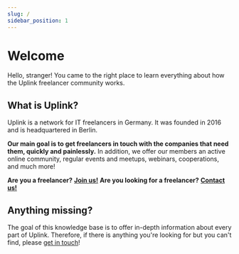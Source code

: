 ```yaml
---
slug: /
sidebar_position: 1
---
```


# Welcome

Hello, stranger! You came to the right place to learn everything about how the Uplink freelancer community works.

## What is Uplink?

Uplink is a network for IT freelancers in Germany. It was founded in 2016 and is headquartered in Berlin.

**Our main goal is to get freelancers in touch with the companies that need them, quickly and painlessly.** In addition, we offer our members an active online community, regular events and meetups, webinars, cooperations, and much more!

**Are you a freelancer?** [**Join us!**](https://uplink.tech/freelancer#apply)
**Are you looking for a freelancer?** [**Contact us!**](https://uplink.tech/unternehmen#request)

## Anything missing?

The goal of this knowledge base is to offer in-depth information about every part of Uplink. Therefore, if there is anything you're looking for but you can't find, please [get in touch](mailto:hello@uplink.tech)!
